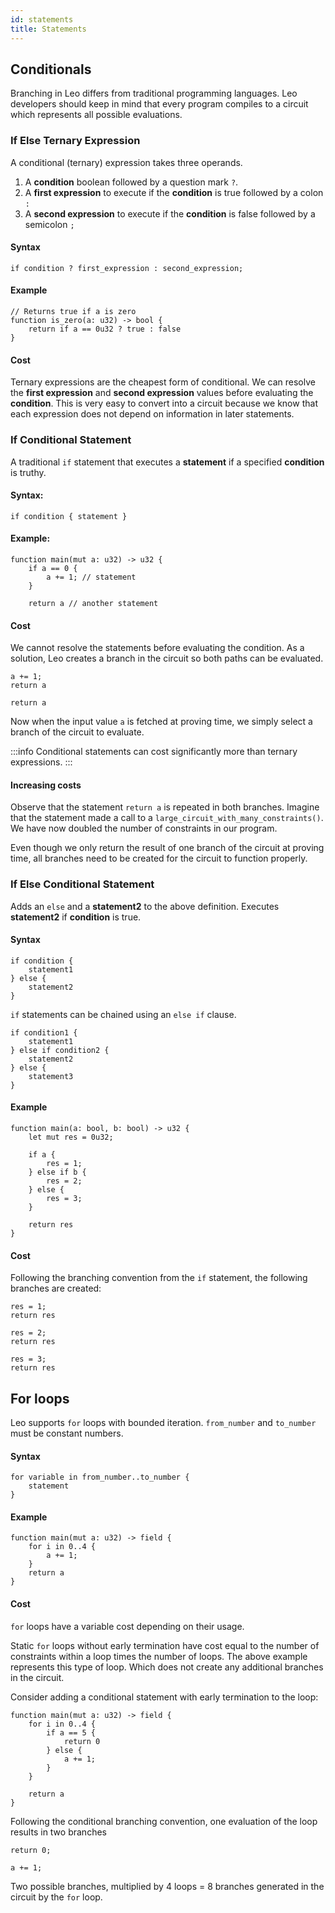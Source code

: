 ```yaml
---
id: statements
title: Statements
---
```


## Conditionals

Branching in Leo differs from traditional programming languages. Leo developers should keep in mind that every program compiles to a circuit which represents
all possible evaluations.

### If Else Ternary Expression

A conditional (ternary) expression takes three operands.

1. A **condition** boolean followed by a question mark `?`.
2. A **first expression** to execute if the **condition** is true followed by a colon `:`
3. A **second expression** to execute if the **condition** is false followed by a semicolon `;`

#### Syntax 

`if condition ? first_expression : second_expression;`

#### Example

```leo
// Returns true if a is zero
function is_zero(a: u32) -> bool {
    return if a == 0u32 ? true : false
}
```

#### Cost
Ternary expressions are the cheapest form of conditional.
We can resolve the **first expression** and **second expression** values before evaluating the **condition**.
This is very easy to convert into a circuit because we know that each expression does not depend on information in later statements. 

### If Conditional Statement

A traditional `if` statement that executes a **statement** if a specified **condition** is truthy.

#### Syntax:
```if condition { statement } ```

#### Example:
```leo
function main(mut a: u32) -> u32 {
    if a == 0 {
        a += 1; // statement
    }
    
    return a // another statement
```

#### Cost

We cannot resolve the statements before evaluating the condition. 
As a solution, Leo creates a branch in the circuit so both paths can be evaluated.

```leo title="branch 1, a == 0"
a += 1;
return a
```

```leo title="branch 2, a != 0"
return a
```
Now when the input value `a` is fetched at proving time, we simply select a branch of the circuit to evaluate.

:::info
Conditional statements can cost significantly more than ternary expressions.
:::

#### Increasing costs
Observe that the statement `return a` is repeated in both branches. 
Imagine that the statement made a call to a `large_circuit_with_many_constraints()`.
We have now doubled the number of constraints in our program.

Even though we only return the result of one branch of the circuit at proving time, 
all branches need to be created for the circuit to function properly. 

### If Else Conditional Statement

Adds an `else` and a **statement2** to the above definition. 
Executes **statement2** if **condition** is true.

#### Syntax
```leo 
if condition {
    statement1 
} else { 
    statement2
}    
```

`if` statements can be chained using an `else if` clause.
```leo
if condition1 {
    statement1 
} else if condition2 { 
    statement2
} else {
    statement3
}
```

#### Example
```leo
function main(a: bool, b: bool) -> u32 {
    let mut res = 0u32;

    if a {
        res = 1;
    } else if b {
        res = 2;
    } else {
        res = 3;
    }

    return res
}
```

#### Cost
Following the branching convention from the `if` statement, the following branches are created:
```leo title="branch1, a = true"
res = 1;
return res
```

```leo title="branch2, a = false, b = true"
res = 2;
return res
```

```leo title="branch3, a = false, b = false"
res = 3;
return res
```

## For loops
Leo supports `for` loops with bounded iteration. `from_number` and `to_number` must be constant numbers.

#### Syntax

```leo
for variable in from_number..to_number {
    statement
}
```

#### Example

```leo
function main(mut a: u32) -> field {
    for i in 0..4 {
        a += 1;
    }
    return a
}
```

#### Cost
`for` loops have a variable cost depending on their usage.

Static `for` loops without early termination have cost equal to the number of constraints within a loop times the number of loops.
The above example represents this type of loop. Which does not create any additional branches in the circuit.

Consider adding a conditional statement with early termination to the loop:

```leo
function main(mut a: u32) -> field {
    for i in 0..4 {
        if a == 5 {
            return 0
        } else {
            a += 1;
        }
    }

    return a
}
```

Following the conditional branching convention, one evaluation of the loop results in two branches

```leo title="branch1, a = 5"
return 0;
```

```leo title="branch2, a != 5"
a += 1;
```

Two possible branches, multiplied by 4 loops = 8 branches generated in the circuit by the `for` loop.
